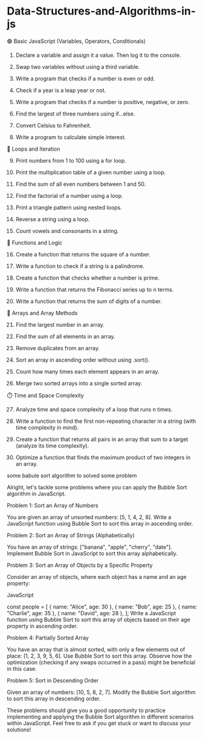 # Data-Structures-and-Algorithms-in-js

🟢 Basic JavaScript (Variables, Operators, Conditionals)								
                                
1. Declare a variable and assign it a value. Then log it to the console.								
                                
2. Swap two variables without using a third variable.								
                                
3. Write a program that checks if a number is even or odd.								
                                
4. Check if a year is a leap year or not.								
                                
5. Write a program that checks if a number is positive, negative, or zero.								
                                
6. Find the largest of three numbers using if...else.								
                                
7. Convert Celsius to Fahrenheit.								
                                
8. Write a program to calculate simple interest.								
                                
                                
                                
🔁 Loops and Iteration								
                                
9. Print numbers from 1 to 100 using a for loop.								
                                
10. Print the multiplication table of a given number using a loop.								
                                
11. Find the sum of all even numbers between 1 and 50.								
                                
12. Find the factorial of a number using a loop.								
                                
13. Print a triangle pattern using nested loops.								
                                
14. Reverse a string using a loop.								
                                
15. Count vowels and consonants in a string.								
                                
                                
                                
🧩 Functions and Logic								
                                
16. Create a function that returns the square of a number.								
                                
17. Write a function to check if a string is a palindrome.								
                                
18. Create a function that checks whether a number is prime.								
                                
19. Write a function that returns the Fibonacci series up to n terms.								
                                
20. Write a function that returns the sum of digits of a number.								
                                
                                
                                
🧮 Arrays and Array Methods								
                                
21. Find the largest number in an array.								
                                
22. Find the sum of all elements in an 
array.								
                                
23. Remove duplicates from an array.								
                                
24. Sort an array in ascending order without using .sort().								
                                
25. Count how many times each element appears in an array.								
                                
26. Merge two sorted arrays into a single sorted array.								
                                
                                
                                
⏱️ Time and Space Complexity								
                                
27. Analyze time and space complexity of a loop that runs n times.								
                                
28. Write a function to find the first non-repeating character in a string (with time complexity in mind).								
                                
29. Create a function that returns all pairs in an array that sum to a target (analyze its time complexity).								
                                
30. Optimize a function that finds the maximum product of two integers in an array.								

 some babule sort algorithm to solved some problem 
 

 Alright, let's tackle some problems where you can apply the Bubble Sort algorithm in JavaScript.

Problem 1: Sort an Array of Numbers

You are given an array of unsorted numbers: [5, 1, 4, 2, 8]. Write a JavaScript function using Bubble Sort to sort this array in ascending order.

Problem 2: Sort an Array of Strings (Alphabetically)

You have an array of strings: ["banana", "apple", "cherry", "date"]. Implement Bubble Sort in JavaScript to sort this array alphabetically.

Problem 3: Sort an Array of Objects by a Specific Property

Consider an array of objects, where each object has a name and an age property:

JavaScript

const people = [
  { name: "Alice", age: 30 },
  { name: "Bob", age: 25 },
  { name: "Charlie", age: 35 },
  { name: "David", age: 28 },
];
Write a JavaScript function using Bubble Sort to sort this array of objects based on their age property in ascending order.

Problem 4: Partially Sorted Array

You have an array that is almost sorted, with only a few elements out of place: [1, 2, 3, 9, 5, 6]. Use Bubble Sort to sort this array. Observe how the optimization (checking if any swaps occurred in a pass) might be beneficial in this case.

Problem 5: Sort in Descending Order

Given an array of numbers: [10, 5, 8, 2, 7]. Modify the Bubble Sort algorithm to sort this array in descending order.

These problems should give you a good opportunity to practice implementing and applying the Bubble Sort algorithm in different scenarios within JavaScript. Feel free to ask if you get stuck or want to discuss your solutions!